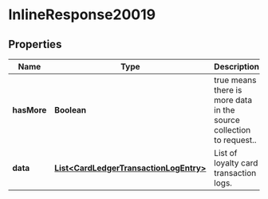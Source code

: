 

# InlineResponse20019

## Properties

Name | Type | Description | Notes
------------ | ------------- | ------------- | -------------
**hasMore** | **Boolean** | true means there is more data in the source collection to request.. | 
**data** | [**List&lt;CardLedgerTransactionLogEntry&gt;**](CardLedgerTransactionLogEntry.md) | List of loyalty card transaction logs. | 



